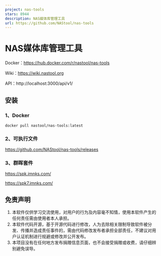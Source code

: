 ```yaml
---
project: nas-tools
stars: 8944
description: NAS媒体库管理工具
url: https://github.com/NAStool/nas-tools
---
```


NAS媒体库管理工具
==========

Docker：https://hub.docker.com/r/nastool/nas-tools

Wiki：https://wiki.nastool.org

API：http://localhost:3000/api/v1/

安装
--

### 1、Docker

```
docker pull nastool/nas-tools:latest
```

### 2、可执行文件

https://github.com/NAStool/nas-tools/releases

### 3、群晖套件

https://spk.imnks.com/

https://spk7.imnks.com/

免责声明
----

1.  本软件仅供学习交流使用，对用户的行为及内容毫不知情，使用本软件产生的任何责任需由使用者本人承担。
2.  本软件代码开源，基于开源代码进行修改，人为去除相关限制导致软件被分发、传播并造成责任事件的，需由代码修改发布者承担全部责任，不建议对用户认证机制进行规避或修改并公开发布。
3.  本项目没有在任何地方发布捐赠信息页面，也不会接受捐赠或收费，请仔细辨别避免误导。
